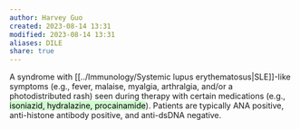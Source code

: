 ```yaml
---
author: Harvey Guo
created: 2023-08-14 13:31
modified: 2023-08-14 13:31
aliases: DILE
share: true
---
```

A syndrome with [[../Immunology/Systemic lupus erythematosus|SLE]]-like symptoms (e.g., fever, malaise, myalgia, arthralgia, and/or a photodistributed rash) seen during therapy with certain medications (e.g., <mark style="background: #BBFABBA6;">isoniazid, hydralazine, procainamide</mark>). Patients are typically ANA positive, anti-histone antibody positive, and anti-dsDNA negative.